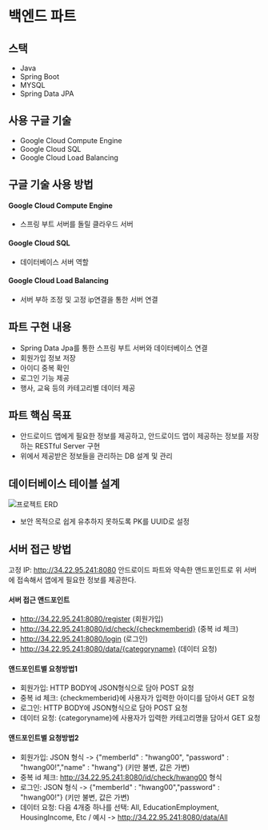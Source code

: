# 백엔드 파트 

## 스택
- Java
- Spring Boot
- MYSQL
- Spring Data JPA

## 사용 구글 기술
- Google Cloud Compute Engine
- Google Cloud SQL
- Google Cloud Load Balancing

## 구글 기술 사용 방법
#### Google Cloud Compute Engine
- 스프링 부트 서버를 돌릴 클라우드 서버

#### Google Cloud SQL
- 데이터베이스 서버 역할

#### Google Cloud Load Balancing
- 서버 부하 조정 및 고정 ip연결을 통한 서버 연결

## 파트 구현 내용
- Spring Data Jpa를 통한 스프링 부트 서버와 데이터베이스 연결
- 회원가입 정보 저장
- 아이디 중복 확인
- 로그인 기능 제공
- 행사, 교육 등의 카테고리별 데이터 제공

## 파트 핵심 목표
- 안드로이드 앱에게 필요한 정보를 제공하고, 안드로이드 앱이 제공하는 정보를 저장하는 RESTful Server 구현
- 위에서 제공받은 정보들을 관리하는 DB 설계 및 관리

## 데이터베이스 테이블 설계
![프로젝트 ERD](https://github.com/youpport/youpport-backend/assets/52040863/0bd5887b-2abc-4185-9db6-0238635421ec)

- 보안 목적으로 쉽게 유추하지 못하도록 PK를 UUID로 설정

## 서버 접근 방법
고정 IP: http://34.22.95.241:8080
안드로이드 파트와 약속한 앤드포인트로 위 서버에 접속해서 앱에게 필요한 정보를 제공한다.

#### 서버 접근 앤드포인트
- http://34.22.95.241:8080/register (회원가입)
- http://34.22.95.241:8080/id/check/{checkmemberid} (중복 id 체크)
- http://34.22.95.241:8080/login (로그인)
- http://34.22.95.241:8080/data/{categoryname} (데이터 요청)

#### 앤드포인트별 요청방법1
- 회원가입: HTTP BODY에 JSON형식으로 담아 POST 요청
- 중복 id 체크: {checkmemberid}에 사용자가 입력한 아이디를 담아서 GET 요청
- 로그인: HTTP BODY에 JSON형식으로 담아 POST 요청
- 데이터 요청: {categoryname}에 사용자가 입력한 카테고리명을 담아서 GET 요청

#### 앤드포인트별 요청방법2
- 회원가입: JSON 형식 -> {"memberId" : "hwang00", "password" : "hwang00!","name" : "hwang"} (키만 불변, 값은 가변)
- 중복 id 체크: http://34.22.95.241:8080/id/check/hwang00 형식
- 로그인: JSON 형식 -> {"memberId" : "hwang00","password" : "hwang00!"} (키만 불변, 값은 가변)
- 데이터 요청: 다음 4개중 하나를 선택: All, EducationEmployment, HousingIncome, Etc / 예시 -> http://34.22.95.241:8080/data/All 
